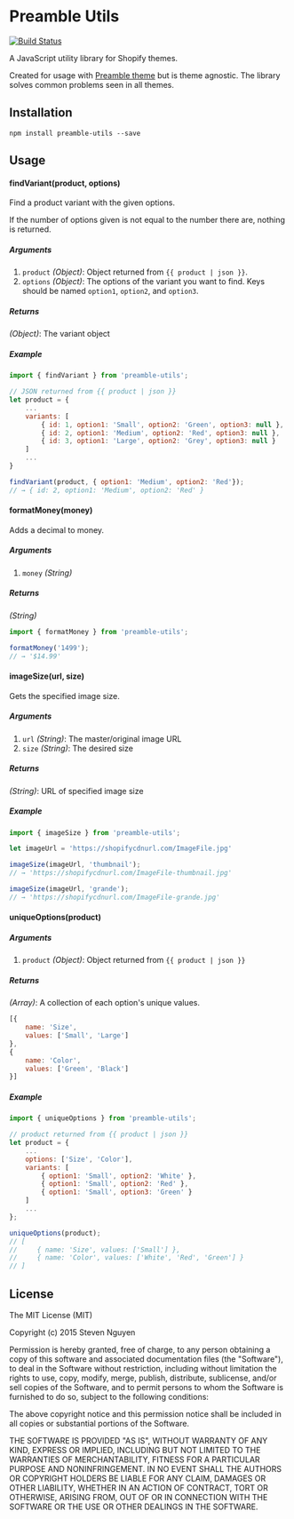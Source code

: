 Preamble Utils
============================
[![Build Status](https://travis-ci.org/sdn90/preamble-utils.svg?branch=master)](https://travis-ci.org/sdn90/preamble-utils)

A JavaScript utility library for Shopify themes.

Created for usage with [Preamble theme](https://github.com/sdn90/preamble) but is theme agnostic. The library solves common problems seen in all themes.

## Installation
`npm install preamble-utils --save`

## Usage

#### findVariant(product, options)
Find a product variant with the given options.

If the number of options given is not equal to the number there are, nothing is returned.

##### Arguments
1. `product` *(Object)*: Object returned from `{{ product | json }}`.
2. `options` *(Object)*: The options of the variant you want to find. Keys should be named `option1`, `option2`, and `option3`.

##### Returns
*(Object)*: The variant object

##### Example

```javascript
import { findVariant } from 'preamble-utils';

// JSON returned from {{ product | json }}
let product = {
	...
	variants: [
		{ id: 1, option1: 'Small', option2: 'Green', option3: null },
		{ id: 2, option1: 'Medium', option2: 'Red', option3: null },
		{ id: 3, option1: 'Large', option2: 'Grey', option3: null }
	]
	...
}

findVariant(product, { option1: 'Medium', option2: 'Red'});
// → { id: 2, option1: 'Medium', option2: 'Red' } 
```

#### formatMoney(money)
Adds a decimal to money.

##### Arguments
1. `money` *(String)*

##### Returns
*(String)*

```javascript
import { formatMoney } from 'preamble-utils';

formatMoney('1499');
// → '$14.99'
```

#### imageSize(url, size)
Gets the specified image size.

##### Arguments
1. `url` *(String)*: The master/original image URL
2. `size` *(String)*: The desired size

##### Returns
*(String)*: URL of specified image size

##### Example
```javascript
import { imageSize } from 'preamble-utils';

let imageUrl = 'https://shopifycdnurl.com/ImageFile.jpg'

imageSize(imageUrl, 'thumbnail');
// → 'https://shopifycdnurl.com/ImageFile-thumbnail.jpg'

imageSize(imageUrl, 'grande');
// → 'https://shopifycdnurl.com/ImageFile-grande.jpg'
```

#### uniqueOptions(product)

##### Arguments
1. `product` *(Object)*: Object returned from `{{ product | json }}`

##### Returns
*(Array)*: A collection of each option's unique values.

```javascript
[{ 
	name: 'Size',
	values: ['Small', 'Large']
},
{ 
	name: 'Color',
	values: ['Green', 'Black']
}]
```

##### Example

```javascript
import { uniqueOptions } from 'preamble-utils';

// product returned from {{ product | json }}
let product = {
	...
	options: ['Size', 'Color'],
	variants: [
		{ option1: 'Small', option2: 'White' },
		{ option1: 'Small', option2: 'Red' },
		{ option1: 'Small', option3: 'Green' }
	]
	...
};

uniqueOptions(product);
// [
//     { name: 'Size', values: ['Small'] },
//     { name: 'Color', values: ['White', 'Red', 'Green'] }
// ]
```

## License
The MIT License (MIT)

Copyright (c) 2015 Steven Nguyen

Permission is hereby granted, free of charge, to any person obtaining a copy
of this software and associated documentation files (the "Software"), to deal
in the Software without restriction, including without limitation the rights
to use, copy, modify, merge, publish, distribute, sublicense, and/or sell
copies of the Software, and to permit persons to whom the Software is
furnished to do so, subject to the following conditions:

The above copyright notice and this permission notice shall be included in
all copies or substantial portions of the Software.

THE SOFTWARE IS PROVIDED "AS IS", WITHOUT WARRANTY OF ANY KIND, EXPRESS OR
IMPLIED, INCLUDING BUT NOT LIMITED TO THE WARRANTIES OF MERCHANTABILITY,
FITNESS FOR A PARTICULAR PURPOSE AND NONINFRINGEMENT. IN NO EVENT SHALL THE
AUTHORS OR COPYRIGHT HOLDERS BE LIABLE FOR ANY CLAIM, DAMAGES OR OTHER
LIABILITY, WHETHER IN AN ACTION OF CONTRACT, TORT OR OTHERWISE, ARISING FROM,
OUT OF OR IN CONNECTION WITH THE SOFTWARE OR THE USE OR OTHER DEALINGS IN
THE SOFTWARE.
